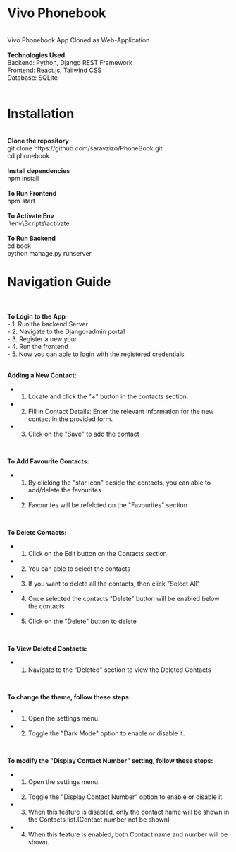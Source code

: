# Vivo Phonebook
  <br>
  Vivo Phonebook App Cloned as Web-Application
<br>
<br>
<strong>Technologies Used</strong>
<br>
  Backend: Python, Django REST Framework<br>
  Frontend: React.js, Tailwind CSS<br>
  Database: SQLite<br>
<br>

# Installation<br>
<br>
<strong>Clone the repository</strong><br>
  git clone https://github.com/saravzizo/PhoneBook.git<br>
  cd phonebook<br>
<br>
<strong>Install dependencies</strong><br>
  npm install<br>
<br>
<strong>To Run Frontend</strong><br>
  npm start<br>
<br>
<strong>To Activate Env</strong><br>
  .\env\Scripts\activate<br>
<br>
<strong>To Run Backend</strong><br>
  cd book<br>
  python manage.py runserver<br>


# Navigation Guide<br>
<br>
<br>
<strong>To Login to the App</strong> <br>
  - 1. Run the backend Server<br>
  - 2. Navigate to the Django-admin portal<br>
  - 3. Register a new your<br>
  - 4. Run the frontend<br>
  - 5. Now you can able to login with the registered credentials<br>
<br>

<strong>Adding a New Contact:</strong><br>
  - 1. Locate and click the "+" button in the contacts section.<br>
  - 2. Fill in Contact Details: Enter the relevant information for the new contact in the provided form.<br>
  - 3. Click on the "Save" to add the contact<br>
<br>

<strong>To Add Favourite Contacts:</strong><br>
  - 1. By clicking the "star icon" beside the contacts, you can able to add/delete the favourites<br>
  - 2. Favourites will be refelcted on the "Favourites" section<br>
<br>

<strong>To Delete Contacts:</strong><br>
  - 1. Click on the Edit button on the Contacts section<br>
  - 2. You can able to select the contacts<br>
  - 3. If you want to delete all the contacts, then click "Select All"<br>
  - 4. Once selected the contacts "Delete" button will be enabled below the contacts<br>
  - 5. Click on the "Delete" button to delete<br>
<br>

<strong>To View Deleted Contacts:</strong><br>
  - 1. Navigate to the "Deleted" section to view the Deleted Contacts<br>
 <br>

<strong>To change the theme, follow these steps:</strong><br>
  - 1. Open the settings menu.<br>
  - 2. Toggle the "Dark Mode" option to enable or disable it.<br>
<br>

<strong>To modify the "Display Contact Number" setting, follow these steps:</strong><br>
  - 1. Open the settings menu.<br>
  - 2. Toggle the "Display Contact Number" option to enable or disable it.<br>
  - 3. When this feature is disabled, only the contact name will be shown in the Contacts list.(Contact number not be shown)<br>
  - 4. When this feature is enabled, both Contact name and number will be shown.<br>



